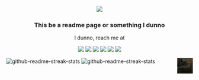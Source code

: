 <p align="center"><img width="500" src="https://i.pinimg.com/originals/0f/59/36/0f5936ee9037876e4b4f79eb7755ed1b.gif"></p>
<h3 align="center">This be a readme page or something I dunno</h3>


<p align="center">
 I dunno, reach me at
</p>


 <p align="center">
    <img src="https://img.shields.io/badge/Atom-66595C?style=for-the-badge&logo=Atom&logoColor=white" />
  
  <img src="https://img.shields.io/badge/Python-3776AB?style=for-the-badge&logo=python&logoColor=white" />
  <img src="https://img.shields.io/badge/HTML5-E34F26?style=for-the-badge&logo=html5&logoColor=white" />
  <img src="https://img.shields.io/badge/CSS3-1572B6?style=for-the-badge&logo=css3&logoColor=white" />
  <img src="https://img.shields.io/badge/JavaScript-323330?style=for-the-badge&logo=javascript&logoColor=F7DF1E" />
  <img src="https://img.shields.io/badge/C-00599C?style=for-the-badge&logo=c&logoColor=white" />
</p>

<p>
  <img width="334" src="https://denvercoder1-github-readme-stats.vercel.app/api/pin/?username=beakbryno7&repo=startpage&theme=react&bg_color=272727&title_color=F85D7F&icon_color=F8D866&hide_border=true&show_icons=false" alt="github-readme-streak-stats">
<img width="334" src="https://denvercoder1-github-readme-stats.vercel.app/api/pin/?username=beakbryno7&repo=personal-files&theme=react&bg_color=272727&title_color=F85D7F&icon_color=F8D866&hide_border=true&show_icons=false" alt="github-readme-streak-stats">
  <img width="220" style="float:right;width:42px;height:42px;" src="https://github.com/BeakBryno7/startpage/blob/master/img/side12.gif">
</p>
  
